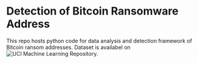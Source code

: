 # Detection of Bitcoin Ransomware Address

This repo hosts python code for data analysis and detection framework of Bitcoin ransom addresses. Dataset is availabel on ![UCI Machine Learning Repository
](https://archive.ics.uci.edu/ml/datasets/BitcoinHeistRansomwareAddressDataset). 
